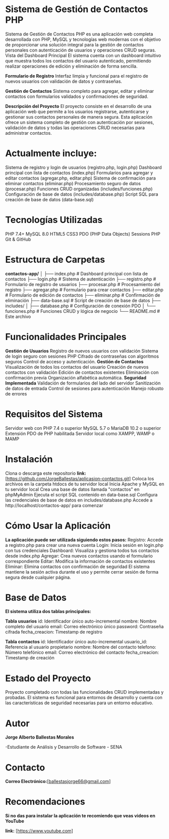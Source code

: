# Sistema de Gestión de Contactos PHP
Sistema de Gestión de Contactos PHP es una aplicación web completa desarrollada con PHP, MySQL y tecnologías web modernas con el objetivo de proporcionar una solución integral para la gestión de contactos personales con autenticación de usuarios y operaciones CRUD seguras.
Vista del Dashboard Principal
El sistema cuenta con un dashboard intuitivo que muestra todos los contactos del usuario autenticado, permitiendo realizar operaciones de edición y eliminación de forma sencilla.

**Formulario de Registro**
Interfaz limpia y funcional para el registro de nuevos usuarios con validación de datos y contraseñas.

**Gestión de Contactos**
Sistema completo para agregar, editar y eliminar contactos con formularios validados y confirmaciones de seguridad.

**Descripción del Proyecto**
El proyecto consiste en el desarrollo de una aplicación web que permite a los usuarios registrarse, autenticarse y gestionar sus contactos personales de manera segura. Esta aplicación ofrece 
un sistema completo de gestión con autenticación por sesiones, validación de datos y todas las operaciones CRUD necesarias para administrar contactos.

# Actualmente incluye:
Sistema de registro y login de usuarios (registro.php, login.php)
Dashboard principal con lista de contactos (index.php)
Formularios para agregar y editar contactos (agregar.php, editar.php)
Sistema de confirmación para eliminar contactos (eliminar.php)
Procesamiento seguro de datos (procesar.php)
Funciones CRUD organizadas (includes/funciones.php)
Configuración de base de datos (includes/database.php)
Script SQL para creación de base de datos (data-base.sql)

# Tecnologías Utilizadas
PHP 7.4+
MySQL 8.0
HTML5
CSS3
PDO (PHP Data Objects)
Sessions PHP
Git & GitHub

# Estructura de Carpetas
**contactos-app/**
│
├── index.php              # Dashboard principal con lista de contactos
├── login.php              # Sistema de autenticación
├── registro.php           # Formulario de registro de usuarios
├── procesar.php           # Procesamiento del registro
├── agregar.php            # Formulario para crear contactos
├── editar.php             # Formulario de edición de contactos
├── eliminar.php           # Confirmación de eliminación
├── data-base.sql          # Script de creación de base de datos
├── includes/
│   ├── database.php       # Configuración de conexión PDO
│   └── funciones.php      # Funciones CRUD y lógica de negocio
└── README.md              # Este archivo

# Funcionalidades Principales
**Gestión de Usuarios** 
Registro de nuevos usuarios con validación
Sistema de login seguro con sesiones PHP
Cifrado de contraseñas con algoritmos seguros
Control de acceso y autenticación.
**Gestión de Contactos**
Visualización de todos los contactos del usuario
Creación de nuevos contactos con validación
Edición de contactos existentes
Eliminación con confirmación previa
Organización alfabética automática.
**Seguridad Implementada**
Validación de formularios del lado del servidor
Sanitización de datos de entrada
Control de sesiones para autenticación
Manejo robusto de errores

# Requisitos del Sistema
Servidor web con PHP 7.4 o superior
MySQL 5.7 o MariaDB 10.2 o superior
Extensión PDO de PHP habilitada
Servidor local como XAMPP, WAMP o MAMP

# Instalación
Clona o descarga este repositorio
**link:** [https://github.com/JorgeBallestas/aplicasion-contactos.git] 
Coloca los archivos en la carpeta htdocs de tu servidor local
Inicia Apache y MySQL en tu servidor local
Crea una base de datos llamada "contactos" en phpMyAdmin
Ejecuta el script SQL contenido en data-base.sql
Configura las credenciales de base de datos en includes/database.php
Accede a http://localhost/contactos-app/ para comenzar

# Cómo Usar la Aplicación
**La aplicación puede ser utilizada siguiendo estos pasos:**
Registro: Accede a registro.php para crear una nueva cuenta
Login: Inicia sesión en login.php con tus credenciales
Dashboard: Visualiza y gestiona todos tus contactos desde index.php
Agregar: Crea nuevos contactos usando el formulario correspondiente
Editar: Modifica la información de contactos existentes
Eliminar: Elimina contactos con confirmación de seguridad
El sistema mantiene la sesión activa durante el uso y permite cerrar sesión de forma segura desde cualquier página.

# Base de Datos
**El sistema utiliza dos tablas principales:**

**Tabla usuarios**
id: Identificador único auto-incremental
nombre: Nombre completo del usuario
email: Correo electrónico único
password: Contraseña cifrada
fecha_creacion: Timestamp de registro

**Tabla contactos**
id: Identificador único auto-incremental
usuario_id: Referencia al usuario propietario
nombre: Nombre del contacto
telefono: Número telefónico
email: Correo electrónico del contacto
fecha_creacion: Timestamp de creación

# Estado del Proyecto
Proyecto completado con todas las funcionalidades CRUD implementadas y probadas. El sistema es funcional para entornos de desarrollo y cuenta con las características de seguridad necesarias para un entorno educativo.

# Autor
**Jorge Alberto Ballestas Morales**

-Estudiante de Análisis y Desarrollo de Software - SENA

# Contacto
**Correo Electrónico:**[ballestasjorge66@gmail.com]

# Recomendaciones
**Si no das para instalar la aplicación te recomiendo que veas videos en YouTube**

**link:** [https://www.youtube.com] 
